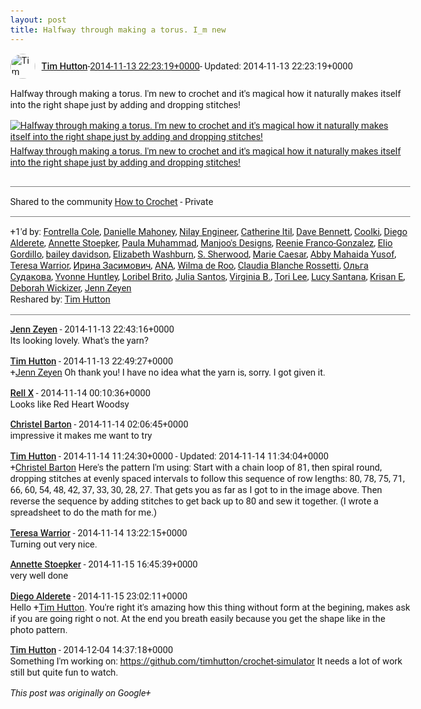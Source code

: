 ```yaml
---
layout: post
title: Halfway through making a torus. I_m new
---
```


<html><head><meta charset="utf-8"><title>Halfway through making a torus. I&amp;#39;m new to crochet and it&amp;#39;s magical h...</title><style>body {font: 11pt Roboto, Arial, sans-serif; max-width: 640px; margin: 24px;}.author-photo {border-radius: 50%; margin-right: 10px; width: 40px;}.author {font-weight: 500;}.main-content {margin: 15px 0 15px;}.post-title {font-weight: bold;}.location {display: block; margin-top: 15px;}.location img {float: left; margin-right: 5px; width: 20px;}.media-link {display: inline-block; max-width: 100%; vertical-align: top;}.media-link p {margin-top: 5px; max-height: 4em; overflow: scroll;}.media {max-height: 100vh; max-width: 100%;}.video-placeholder {background: black; display: flex; height: 300px; max-width: 100%; width: 640px;}.play-icon {border-bottom: 30px solid transparent; border-left: 50px solid white; border-top: 30px solid transparent; color: white; margin: auto;}.album {max-height: 800px; overflow: scroll; width: calc(100vw - 48px);}.album .media-link {margin-right: 5px; max-width: 250px;}.album .media {max-height: 250px;}.link-embed {border-top: 1px solid lightgrey; display: block; margin-top: 20px;}.link-embed img {max-width: 100%;}.inline-link-embed {display: block;}.inline-link-embed img {vertical-align: middle;}.link-title {display: inline-block; font-size: medium; font-weight: 300; padding-left: 1em;}.reshare-attribution {display: block; font-weight: bold; margin-bottom: 10px;}.poll-image {margin-bottom: 5px; max-height: 300px; max-width: 500px;}.poll-choice {align-items: center; display: flex; margin-bottom: 5px; max-width: 500px;}.poll-choice-percentage {background-color: lightblue; height: 100%; left: 0; position: absolute; z-index: -1;}.poll-choice-selected {margin-right: 5px;}.poll-choice-results {border: 1px solid lightgray; border-radius: 5px; display: flex; line-height: 40px; overflow: hidden; padding: 0 8px; position: relative;}.poll-choice-results, .poll-choice-description {flex-grow: 1; margin-right: 10px;}.poll-choice-image {width: 100%;}.poll-choice-image, .poll-choice-image img {max-height: 40px; max-width: 100px;}.poll-choice-votes {max-height: 100px; overflow: auto;}.plus-entity-embed {color: black; display: block; text-decoration: none;}.plus-entity-embed-cover-photo {max-height: 300px; max-width: 100%;}.plus-entity-embed-info {padding: 0 1em 1em;}.plus-entity-embed-info h2 {font-weight: 500; margin: 10px 0;}.plus-entity-embed-info p {font-size: small; margin: 0;}.collection-owner-avatar {border-radius: 50%; border: 2px solid white; height: 40px; margin-top: -22px;}.visibility {padding: 1em 0; border-top: 1px solid grey;}.post-activity {padding: 1em 0; border-top: 1px solid grey;}.comments {border-top: 1px solid gray; padding-top: 1em;}.comment + .comment {margin-top: 1em;}.comment .media-link, .comment .inline-link-embed {margin-top: 5px;}</style></head><body><div style="margin-bottom:1em;"><div style="display:flex; align-items:center"><img class="author-photo" src="https://lh4.googleusercontent.com/-epo4ZZKNqEw/AAAAAAAAAAI/AAAAAAAAVSU/qu3LpcHEnoQ/s64-c/photo.jpg" alt="Tim Hutton"><a href="https://plus.google.com/+TimHutton" target="_blank" class="author">Tim Hutton</a> - <a target="_blank" href="https://plus.google.com/+TimHutton/posts/HknSDpQyrTm">2014-11-13 22:23:19+0000</a><span> - Updated: 2014-11-13 22:23:19+0000</span></div><div class="main-content">Halfway through making a torus. I&#39;m new to crochet and it&#39;s magical how it naturally makes itself into the right shape just by adding and dropping stitches!</div><a href="13/11/2014%20-%201" target="_blank" class="media-link"><img src="13/11/2014%20-%201" alt="Halfway through making a torus. I&#39;m new to crochet and it&#39;s magical how it naturally makes itself into the right shape just by adding and dropping stitches!" class="media"><p>Halfway through making a torus. I&#39;m new to crochet and it&#39;s magical how it naturally makes itself into the right shape just by adding and dropping stitches!</p></a></div><div class="visibility">Shared to the community <a href="https://plus.google.com/communities/111344133333254111106">How to Crochet</a> - Private</div><div class="post-activity"><div class="plus-oners">+1'd by: <a href="https://plus.google.com/+FontrellaCole">Fontrella Cole</a>, <a href="https://plus.google.com/100292756745277098730">Danielle Mahoney</a>, <a href="https://plus.google.com/106400295518606209958">Nilay Engineer</a>, <a href="https://plus.google.com/115826871008224451845">Catherine Itil</a>, <a href="https://plus.google.com/+DaveBennett">Dave Bennett</a>, <a href="https://plus.google.com/+Coolkishop">Coolki</a>, <a href="https://plus.google.com/107600752495042047885">Diego Alderete</a>, <a href="https://plus.google.com/102293201121277392726">Annette Stoepker</a>, <a href="https://plus.google.com/102175397238469995788">Paula Muhammad</a>, <a href="https://plus.google.com/+ManjoodesignsBlogspotIndian">Manjoo&#39;s Designs</a>, <a href="https://plus.google.com/116045532418148077581">Reenie Franco-Gonzalez</a>, <a href="https://plus.google.com/113151977668440306386">Elio Gordillo</a>, <a href="https://plus.google.com/111067294079743395770">bailey davidson</a>, <a href="https://plus.google.com/112122125847279409849">Elizabeth Washburn</a>, <a href="https://plus.google.com/105010419434121882513">S. Sherwood</a>, <a href="https://plus.google.com/+LaReinaHoneyDipCaesar">Marie Caesar</a>, <a href="https://plus.google.com/104065966633225821702">Abby Mahaida Yusof</a>, <a href="https://plus.google.com/+CrochetGeek">Teresa Warrior</a>, <a href="https://plus.google.com/114608069135421069506">Ирина Засимович</a>, <a href="https://plus.google.com/111257634115126591794">ANA</a>, <a href="https://plus.google.com/115365667772312164393">Wilma de Roo</a>, <a href="https://plus.google.com/113979466542438687425">Claudia Blanche Rossetti</a>, <a href="https://plus.google.com/108936769367425736814">Ольга Судакова</a>, <a href="https://plus.google.com/106319444437698286190">Yvonne Huntley</a>, <a href="https://plus.google.com/+LoribelBrito">Loribel Brito</a>, <a href="https://plus.google.com/101771229224079751439">Julia Santos</a>, <a href="https://plus.google.com/+VirginiaBrennan">Virginia B.</a>, <a href="https://plus.google.com/113456434344323997957">Tori Lee</a>, <a href="https://plus.google.com/110236937648243081864">Lucy Santana</a>, <a href="https://plus.google.com/114682810094674216557">Krisan E</a>, <a href="https://plus.google.com/100297107462249876033">Deborah Wickizer</a>, <a href="https://plus.google.com/113549397114772971911">Jenn Zeyen</a></div><div class="resharers">Reshared by: <a href="https://plus.google.com/+TimHutton">Tim Hutton</a></div></div><div class="comments"><div class="comment"><a target="_blank" href="https://plus.google.com/113549397114772971911" class="author">Jenn Zeyen</a><span class="time"> - 2014-11-13 22:43:16+0000</span><div class="comment-content">Its looking lovely. What&#39;s the yarn?</div></div><div class="comment"><a target="_blank" href="https://plus.google.com/+TimHutton" class="author">Tim Hutton</a><span class="time"> - 2014-11-13 22:49:27+0000</span><div class="comment-content"><span class="proflinkWrapper"><span class="proflinkPrefix">+</span><a class="proflink bidi_isolate" href="https://plus.google.com/113549397114772971911" oid="113549397114772971911" >Jenn Zeyen</a></span> Oh thank you! I have no idea what the yarn is, sorry. I got given it.</div></div><div class="comment"><a target="_blank" href="https://plus.google.com/117554886717977350395" class="author">Rell X</a><span class="time"> - 2014-11-14 00:10:36+0000</span><div class="comment-content">Looks like Red Heart Woodsy</div></div><div class="comment"><a target="_blank" href="https://plus.google.com/101574428964575029038" class="author">Christel Barton</a><span class="time"> - 2014-11-14 02:06:45+0000</span><div class="comment-content">impressive it makes me want to try</div></div><div class="comment"><a target="_blank" href="https://plus.google.com/+TimHutton" class="author">Tim Hutton</a><span class="time"> - 2014-11-14 11:24:30+0000</span><span> - Updated: 2014-11-14 11:34:04+0000</span><div class="comment-content"><span class="proflinkWrapper"><span class="proflinkPrefix">+</span><a class="proflink bidi_isolate" href="https://plus.google.com/101574428964575029038" oid="101574428964575029038" >Christel Barton</a></span> Here&#39;s the pattern I&#39;m using: Start with a chain loop of 81, then spiral round, dropping stitches at evenly spaced intervals to follow this sequence of row lengths: 80, 78, 75, 71, 66, 60, 54, 48, 42, 37, 33, 30, 28, 27. That gets you as far as I got to in the image above. Then reverse the sequence by adding stitches to get back up to 80 and sew it together. (I wrote a spreadsheet to do the math for me.)</div></div><div class="comment"><a target="_blank" href="https://plus.google.com/+CrochetGeek" class="author">Teresa Warrior</a><span class="time"> - 2014-11-14 13:22:15+0000</span><div class="comment-content">Turning out very nice.</div></div><div class="comment"><a target="_blank" href="https://plus.google.com/102293201121277392726" class="author">Annette Stoepker</a><span class="time"> - 2014-11-15 16:45:39+0000</span><div class="comment-content">very well done</div></div><div class="comment"><a target="_blank" href="https://plus.google.com/107600752495042047885" class="author">Diego Alderete</a><span class="time"> - 2014-11-15 23:02:11+0000</span><div class="comment-content">Hello <span class="proflinkWrapper"><span class="proflinkPrefix">+</span><a class="proflink bidi_isolate" href="https://plus.google.com/110214848059767137292" oid="110214848059767137292" >Tim Hutton</a></span>. You&#39;re right it&#39;s amazing how this thing without form at the begining, makes ask if you are going right o not. At the end you breath easily because you get the shape like in the photo pattern.</div></div><div class="comment"><a target="_blank" href="https://plus.google.com/+TimHutton" class="author">Tim Hutton</a><span class="time"> - 2014-12-04 14:37:18+0000</span><div class="comment-content">Something I&#39;m working on: <a rel="nofollow" target="_blank" href="https://github.com/timhutton/crochet-simulator" class="ot-anchor bidi_isolate" jslog="10929; track:click" dir="ltr">https://github.com/timhutton/crochet-simulator</a> It needs a lot of work still but quite fun to watch.</div></div></div></body></html>

<i>This post was originally on Google+</i>